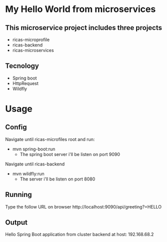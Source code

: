 # My Hello World from microservices
## This microservice project includes three projects
- ricas-microprofile
- ricas-backend
- ricas-microservices

## Tecnology
- Spring boot
- HttpRequest
- Wildfly

# Usage
## Config
Navigate until ricas-microfiles root and run:
- mvn spring-boot:run
  - The spring boot server i'll be listen on port 9090
  
Navigate until ricas-backend
- mvn wildfly:run
  - The server i'll be listen on port 8080

## Running
Type the follow URL on browser
http://localhost:9090/api/greeting?=HELLO

## Output
Hello Spring Boot application from cluster backend at host: 192.168.68.2
